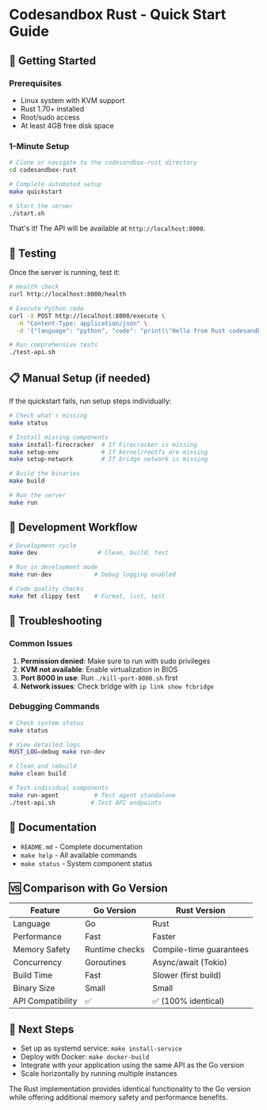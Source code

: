 # Codesandbox Rust - Quick Start Guide

## 🚀 Getting Started

### Prerequisites
- Linux system with KVM support
- Rust 1.70+ installed
- Root/sudo access
- At least 4GB free disk space

### 1-Minute Setup

```bash
# Clone or navigate to the codesandbox-rust directory
cd codesandbox-rust

# Complete automated setup
make quickstart

# Start the server
./start.sh
```

That's it! The API will be available at `http://localhost:8000`.

## 🧪 Testing

Once the server is running, test it:

```bash
# Health check
curl http://localhost:8000/health

# Execute Python code
curl -X POST http://localhost:8000/execute \
  -H "Content-Type: application/json" \
  -d '{"language": "python", "code": "print(\"Hello from Rust codesandbox!\")"}'

# Run comprehensive tests
./test-api.sh
```

## 📋 Manual Setup (if needed)

If the quickstart fails, run setup steps individually:

```bash
# Check what's missing
make status

# Install missing components
make install-firecracker  # If Firecracker is missing
make setup-env            # If kernel/rootfs are missing
make setup-network        # If bridge network is missing

# Build the binaries
make build

# Run the server
make run
```

## 🔧 Development Workflow

```bash
# Development cycle
make dev                 # Clean, build, test

# Run in development mode
make run-dev            # Debug logging enabled

# Code quality checks
make fmt clippy test    # Format, lint, test
```

## 🐛 Troubleshooting

### Common Issues

1. **Permission denied**: Make sure to run with sudo privileges
2. **KVM not available**: Enable virtualization in BIOS
3. **Port 8000 in use**: Run `./kill-port-8000.sh` first
4. **Network issues**: Check bridge with `ip link show fcbridge`

### Debugging Commands

```bash
# Check system status
make status

# View detailed logs
RUST_LOG=debug make run-dev

# Clean and rebuild
make clean build

# Test individual components
make run-agent          # Test agent standalone
./test-api.sh          # Test API endpoints
```

## 📖 Documentation

- `README.md` - Complete documentation
- `make help` - All available commands
- `make status` - System component status

## 🆚 Comparison with Go Version

| Feature | Go Version | Rust Version |
|---------|------------|--------------|
| Language | Go | Rust |
| Performance | Fast | Faster |
| Memory Safety | Runtime checks | Compile-time guarantees |
| Concurrency | Goroutines | Async/await (Tokio) |
| Build Time | Fast | Slower (first build) |
| Binary Size | Small | Small |
| API Compatibility | ✅ | ✅ (100% identical) |

## 🎯 Next Steps

- Set up as systemd service: `make install-service`
- Deploy with Docker: `make docker-build`
- Integrate with your application using the same API as the Go version
- Scale horizontally by running multiple instances

The Rust implementation provides identical functionality to the Go version while offering additional memory safety and performance benefits.
